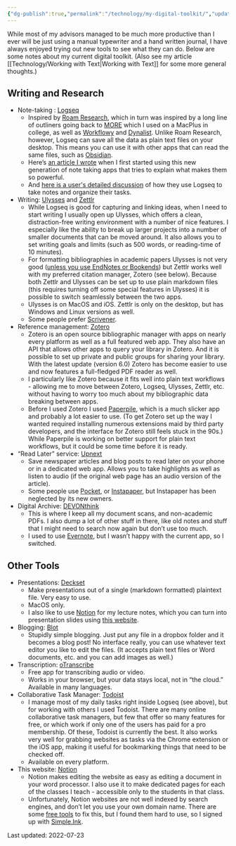```yaml
---
{"dg-publish":true,"permalink":"/technology/my-digital-toolkit/","updated":"2024-03-13T10:54:51.351+08:00"}
---
```


While most of my advisors managed to be much more productive than I ever will be just using a manual typewriter and a hand written journal, I have always enjoyed trying out new tools to see what they can do. Below are some notes about my current digital toolkit. (Also see my article [[Technology/Working with Text\|Working with Text]] for some more general thoughts.)

## Writing and Research

- Note-taking : [Logseq](https://logseq.com/)
    - Inspired by [Roam Research](https://roamresearch.com/), which in turn was inspired by a long line of outliners going back to [MORE](https://en.wikipedia.org/wiki/MORE_%28application%29) which I used on a MacPlus in college, as well as [Workflowy](https://workflowy.com/) and [Dynalist](https://dynalist.io/). Unlike Roam Research, however, Logseq can save all the data as plain text files on your desktop. This means you can use it with other apps that can read the same files, such as [Obsidian](https://obsidian.md/).
    - Here’s [an article I wrote](https://anthrodendum.org/2020/05/05/roam-if-you-want-to/) when I first started using this new generation of note taking apps that tries to explain what makes them so powerful.
    - And [here is a user's detailed discussion](https://discuss.logseq.com/t/my-logseq-workflow/2278) of how they use Logseq to take notes and organize their tasks.
- Writing: [Ulysses](https://ulysses.app/) and [Zettlr](https://www.zettlr.com)
    - While Logseq is good for capturing and linking ideas, when I need to start writing I usually open up Ulysses, which offers a clean, distraction-free writing environment with a number of nice features. I especially like the ability to break up larger projects into a number of smaller documents that can be moved around. It also allows you to set writing goals and limits (such as 500 words, or reading-time of 10 minutes).
    - For formatting bibliographies in academic papers Ulysses is not very good ([unless you use EndNotes or Bookends](https://help.ulysses.app/kb/guide/en/add-citations-to-your-texts-reference-managers-jAK5803cAq/Steps/1064262,1064265)) but Zettlr works well with my preferred citation manager, Zotero (see below). Because both Zettlr and Ulysses can be set up to use plain markdown files (this requires turning off some special features in Ulysses) it is possible to switch seamlessly between the two apps.
    - Ulysses is on MacOS and iOS. Zettlr is only on the desktop, but has Windows and Linux versions as well.
    - Some people prefer [Scrivener](https://www.literatureandlatte.com/scrivener/overview).
- Reference management: [Zotero](https://www.zotero.org)
    - Zotero is an open source bibliographic manager with apps on nearly every platform as well as a full featured web app. They also have an API that allows other apps to query your library in Zotero. And it is possible to set up private and public groups for sharing your library. With the latest update (version 6.0) Zotero has become easier to use and now features a full-fledged PDF reader as well.
    - I particularly like Zotero because it fits well into plain text workflows - allowing me to move between Zotero, Logseq, Ulysses, Zettlr, etc. without having to worry too much about my bibliographic data breaking between apps.
    - Before I used Zotero I used [Paperpile](https://paperpile.com/app), which is a much slicker app and probably a lot easier to use. (To get Zotero set up the way I wanted required installing numerous extensions maid by third party developers, and the interface for Zotero still feels stuck in the 90s.) While Paperpile is working on better support for plain text workflows, but it could be some time before it is ready.
- “Read Later” service: [Upnext](https://www.getupnext.com/)
    - Save newspaper articles and blog posts to read later on your phone or in a dedicated web app. Allows you to take highlights as well as listen to audio (if the original web page has an audio version of the article).
    - Some people use [Pocket](https://getpocket.com/en/), or [Instapaper](https://www.instapaper.com/), but Instapaper has been neglected by its new owners.
- Digital Archive: [DEVONthink](https://www.devontechnologies.com/apps/devonthink)
    - This is where I keep all my document scans, and non-academic PDFs. I also dump a lot of other stuff in there, like old notes and stuff that I might need to search now again but don’t use too much.
    - I used to use [Evernote](https://evernote.com/), but I wasn’t happy with the current app, so I switched.

## Other Tools

- Presentations: [Deckset](https://www.deckset.com/)
    - Make presentations out of a single (markdown formatted) plaintext file. Very easy to use.
    - MacOS only.
    - I also like to use [Notion](https://notion.so) for my lecture notes, which you can turn into presentation slides using [this website](https://wunderpresentation.com/).
- Blogging: [Blot](https://blot.im/)
    - Stupidly simple blogging. Just put any file in a dropbox folder and it becomes a blog post! No interface really, you can use whatever text editor you like to edit the files. (It accepts plain text files or Word documents, etc. and you can add images as well.)
- Transcription: [oTranscribe](https://otranscribe.com/)
    - Free app for transcribing audio or video.
    - Works in your browser, but your data stays local, not in “the cloud.” Available in many languages.
- Collaborative Task Manager: [Todoist](https://todoist.com/)
    - I manage most of my daily tasks right inside Logseq (see above), but for working with others I used Todoist. There are many online collaborative task managers, but few that offer so many features for free, or which work if only one of the users has paid for a pro membership. Of these, Todoist is currently the best. It also works very well for grabbing websites as tasks via the Chrome extension or the iOS app, making it useful for bookmarking things that need to be checked off.
    - Available on every platform.
- This website: [Notion](https://www.notion.so/)
    - Notion makes editing the website as easy as editing a document in your word processor. I also use it to make dedicated pages for each of the classes I teach - accessible only to the students in that class.
    - Unfortunately, Notion websites are not well indexed by search engines, and don’t let you use your own domain name. There are some [free tools](https://fruitionsite.com/) to fix this, but I found them hard to use, so I signed up with [Simple.Ink](https://simple.ink/).

Last updated: 2022-07-23